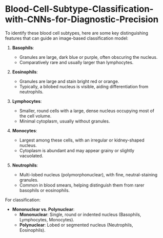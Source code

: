 # Blood-Cell-Subtype-Classification-with-CNNs-for-Diagnostic-Precision
To identify these blood cell subtypes, here are some key distinguishing features that can guide an image-based classification model:

1. **Basophils**:
   - Granules are large, dark blue or purple, often obscuring the nucleus.
   - Comparatively rare and usually larger than lymphocytes.

2. **Eosinophils**:
   - Granules are large and stain bright red or orange.
   - Typically, a bilobed nucleus is visible, aiding differentiation from neutrophils.

3. **Lymphocytes**:
   - Smaller, round cells with a large, dense nucleus occupying most of the cell volume.
   - Minimal cytoplasm, usually without granules.

4. **Monocytes**:
   - Largest among these cells, with an irregular or kidney-shaped nucleus.
   - Cytoplasm is abundant and may appear grainy or slightly vacuolated.

5. **Neutrophils**:
   - Multi-lobed nucleus (polymorphonuclear), with fine, neutral-staining granules.
   - Common in blood smears, helping distinguish them from rarer basophils or eosinophils.

For classification:

- **Mononuclear vs. Polynuclear**:
   - **Mononuclear**: Single, round or indented nucleus (Basophils, Lymphocytes, Monocytes).
   - **Polynuclear**: Lobed or segmented nucleus (Neutrophils, Eosinophils).

